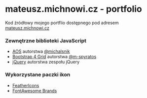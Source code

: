 mateusz.michnowi.cz - portfolio
============

Kod źródłowy mojego portflio dostępnego pod adresem [mateusz.michnowi.cz](http://mateusz.michnowi.cz)

### Zewnętrzne biblioteki JavaScript

* [AOS](https://github.com/michalsnik/aos) autorstwa [@michalsnik](https://github.com/michalsnik)
* [Bootstrap 4 Grid](https://github.com/m-spyratos/bootstrap-4-grid) autorstwa [@m-spyratos](https://github.com/m-spyratos/bootstrap-4-grid)
* [jQuery](https://jquery.com) autorstwa zespołu jQuery 

### Wykorzystane paczki ikon

* [FeatherIcons](https://feathericons.com)
* [FontAwesome Brands](https://fontawesome.com/icons?s=brands)